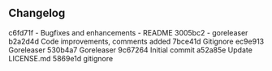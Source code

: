 ## Changelog

c6fd71f - Bugfixes and enhancements - README
3005bc2 - goreleaser
b2a2d4d Code improvements, comments added
7bce41d Gitignore
ec9e913 Goreleaser
530b4a7 Goreleaser
9c67264 Initial commit
a52a85e Update LICENSE.md
5869e1d gitignore
